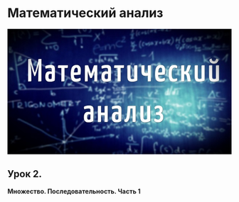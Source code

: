 # Математический анализ
![MarkDown](https://github.com/vit050587/Mathematical-analysis/blob/master/%D0%9C%D0%90.png)
## Урок 2. 
**Множество. Последовательность. Часть 1**
